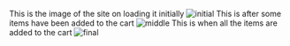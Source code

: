 This is the image of the site on loading it initially
![initial](images\img1.jpg)
This is after some items have been added to the cart
![middle](images\image2.jpg)
This is when all the items are added to the cart
![final](images\image3.jpg)